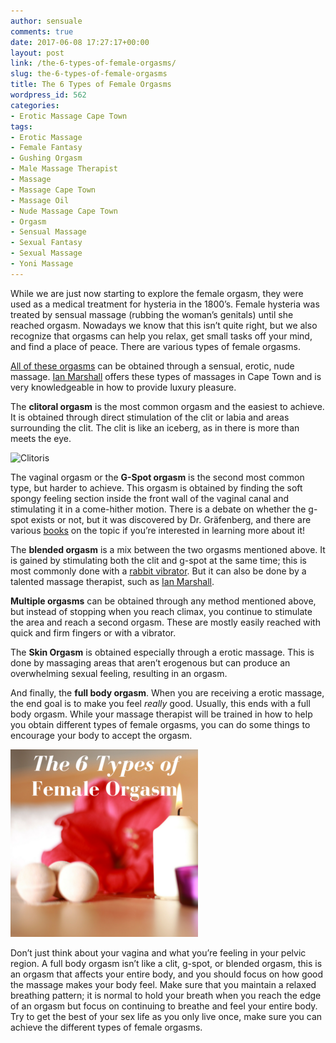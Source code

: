 ```yaml
---
author: sensuale
comments: true
date: 2017-06-08 17:27:17+00:00
layout: post
link: /the-6-types-of-female-orgasms/
slug: the-6-types-of-female-orgasms
title: The 6 Types of Female Orgasms
wordpress_id: 562
categories:
- Erotic Massage Cape Town
tags:
- Erotic Massage
- Female Fantasy
- Gushing Orgasm
- Male Massage Therapist
- Massage
- Massage Cape Town
- Massage Oil
- Nude Massage Cape Town
- Orgasm
- Sensual Massage
- Sexual Fantasy
- Sexual Massage
- Yoni Massage
---
```


While we are just now starting to explore the female orgasm, they were used as a medical treatment for hysteria in the 1800’s. Female hysteria was treated by sensual massage (rubbing the woman’s genitals) until she reached orgasm. Nowadays we know that this isn’t quite right, but we also recognize that orgasms can help you relax, get small tasks off your mind, and find a place of peace. There are various types of female orgasms.

[All of these orgasms](/stop-faking-an-orgasm/) can be obtained through a sensual, erotic, nude massage. [Ian Marshall](/exclusive-interview-with-ian-marshall/) offers these types of massages in Cape Town and is very knowledgeable in how to provide luxury pleasure.

The **clitoral orgasm** is the most common orgasm and the easiest to achieve. It is obtained through direct stimulation of the clit or labia and areas surrounding the clit. The clit is like an iceberg, as in there is more than meets the eye.

![Clitoris](https://upload.wikimedia.org/wikipedia/commons/a/a5/Clitoris_inner_anatomy.png)

The vaginal orgasm or the **G-Spot orgasm** is the second most common type, but harder to achieve. This orgasm is obtained by finding the soft spongy feeling section inside the front wall of the vaginal canal and stimulating it in a come-hither motion. There is a debate on whether the g-spot exists or not, but it was discovered by Dr. Gräfenberg, and there are various [books](https://www.amazon.com/Unleashing-G-Spot-Orgasm-Step-Step-ebook/dp/B003ODHOCM/ref=sr_1_14?s=books&ie=UTF8&qid=1490653716&sr=1-14&keywords=g-spot) on the topic if you’re interested in learning more about it!

The **blended orgasm** is a mix between the two orgasms mentioned above. It is gained by stimulating both the clit and g-spot at the same time; this is most commonly done with a [rabbit vibrator](https://images-na.ssl-images-amazon.com/images/G/01/aplusautomation/vendorimages/2e09ab8a-ef2e-4647-b975-33b3ca8321cf.png._CB273607491__SR970,300_.png). But it can also be done by a talented massage therapist, such as [Ian Marshall](/exclusive-interview-with-ian-marshall/).

**Multiple orgasms** can be obtained through any method mentioned above, but instead of stopping when you reach climax, you continue to stimulate the area and reach a second orgasm. These are mostly easily reached with quick and firm fingers or with a vibrator.

The **Skin Orgasm** is obtained especially through a erotic massage. This is done by massaging areas that aren’t erogenous but can produce an overwhelming sexual feeling, resulting in an orgasm.

And finally, the **full body orgasm**. When you are receiving a erotic massage, the end goal is to make you feel _really_ good. Usually, this ends with a full body orgasm. While your massage therapist will be trained in how to help you obtain different types of female orgasms, you can do some things to encourage your body to accept the orgasm.

![The 6 Types of Female Orgasms](/images/posts/6-Types-of-Female-Orgasms.png)

Don’t just think about your vagina and what you’re feeling in your pelvic region. A full body orgasm isn’t like a clit, g-spot, or blended orgasm, this is an orgasm that affects your entire body, and you should focus on how good the massage makes your body feel. Make sure that you maintain a relaxed breathing pattern; it is normal to hold your breath when you reach the edge of an orgasm but focus on continuing to breathe and feel your entire body. Try to get the best of your sex life as you only live once, make sure you can achieve the different types of female orgasms.
